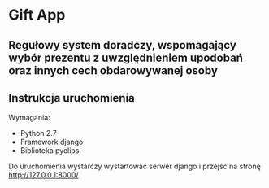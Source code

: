 # Gift App
## Regułowy system doradczy, wspomagający wybór prezentu z uwzględnieniem upodobań oraz innych cech obdarowywanej osoby 
## Instrukcja uruchomienia
Wymagania:
* Python 2.7
* Framework django
* Biblioteka pyclips

Do uruchomienia wystarczy wystartować serwer django i przejść na stronę http://127.0.0.1:8000/

